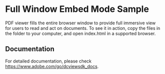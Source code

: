 # Full Window Embed Mode Sample

PDF viewer fills the entire browser window to provide full immersive view for users to read and act on documents.
To see it in action, copy the files in the folder to your computer, and open index.html in a supported browser.

## Documentation

For detailed documentation, please check https://www.adobe.com/go/dcviewsdk_docs.
